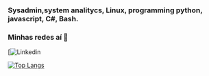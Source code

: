 ### Sysadmin,system analitycs, Linux, programming python, javascript, C#, Bash. 
### Minhas redes aí 📱
[![Linkedin](https://www.linkedin.com/in/linda5236565/)

[![Top Langs](https://github-readme-stats.vercel.app/api/top-langs/?username=joaovitorfe&layout=compact)](https://github.com/joaovitorfe/github-readme-stats)

